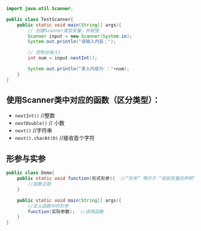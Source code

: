 ```java
import java.util.Scanner;

public class TestScanner{
    public static void main(String[] args){
        // 创建Scanner类型变量，并赋值
        Scanner input = new Scanner(System.in);
        System.out.println("请输入内容：");

        // 控制台输入t
        int num = input.nextInt();

        System.out.println("录入内容为 ："+num);
    }
}
```

## 使用Scanner类中对应的函数（区分类型）：
- `nextInt()` //整数
- `nextDouble()` // 小数
- `next()` //字符串
- `next().charAt(0)` //接收首个字符

## 形参与实参
```java
public class Demo{
    public static void function(形式形参){  //“形参” 等价于 “局部变量的声明”
        //函数主题
    }

    public static void main(String[] args){
        //定义函数中的形参
        function(实际参数);  //调用函数
    }
}



```